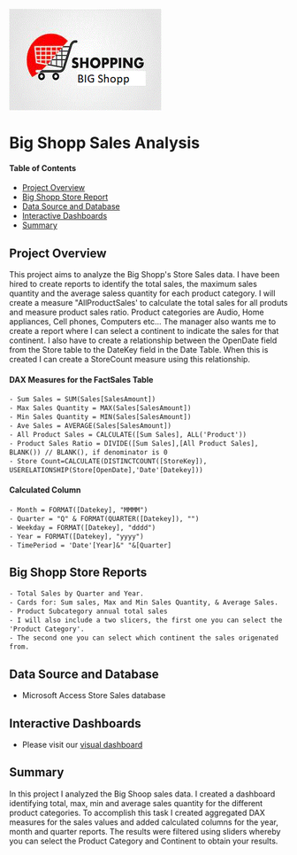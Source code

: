 ![header_pic](images/shop.png)

# Big Shopp Sales Analysis

#### Table of Contents  

* [Project Overview](#project-overview)
* [Big Shopp Store Report](#big-shopp-store-reports)
* [Data Source and Database](#Data-Source-and-Database)
* [Interactive Dashboards](#Interactive-Dashboards)
* [Summary](#summary)

## Project Overview
This project aims to analyze the Big Shopp's Store Sales data. I have been hired to create reports to identify the total sales, the maximum sales quantity and the average saless quantity for each product category. I will create a measure "AllProductSales' to calculate the total sales for all produts and measure product sales ratio.
Product categories are Audio, Home appliances, Cell phones, Computers etc... The manager also wants me to create a report where I can select a continent to indicate
the sales for that continent. I also have to create a relationship between the OpenDate field from the Store table to the DateKey field in the Date Table. When this is created I can create a StoreCount measure using this relationship. 

#### DAX Measures for the FactSales Table
	- Sum Sales = SUM(Sales[SalesAmount])
	- Max Sales Quantity = MAX(Sales[SalesAmount])
	- Min Sales Quantity = MIN(Sales[SalesAmount])
	- Ave Sales = AVERAGE(Sales[SalesAmount])
	- All Product Sales = CALCULATE([Sum Sales], ALL('Product'))
	- Product Sales Ratio = DIVIDE([Sum Sales],[All Product Sales], BLANK()) // BLANK(), if denominator is 0
	- Store Count=CALCULATE(DISTINCTCOUNT([StoreKey]), USERELATIONSHIP(Store[OpenDate],'Date'[Datekey]))

#### Calculated Column
	- Month = FORMAT([Datekey], "MMMM")
	- Quarter = "Q" & FORMAT(QUARTER([Datekey]), "")
	- Weekday = FORMAT([Datekey], "dddd")
	- Year = FORMAT([Datekey], "yyyy")
	- TimePeriod = 'Date'[Year]&" "&[Quarter]

## Big Shopp Store Reports
	- Total Sales by Quarter and Year.
	- Cards for: Sum sales, Max and Min Sales Quantity, & Average Sales.
	- Product Subcategory annual total sales
	- I will also include a two slicers, the first one you can select the 'Product Category'.
	- The second one you can select which continent the sales origenated from.

## Data Source and Database
- Microsoft Access Store Sales database

## Interactive Dashboards
- Please visit our [visual dashboard](https://app.powerbi.com/groups/me/reports/f406054b-a18f-492f-8934-274662428865/ReportSection?noSignUpCheck=1&redirectedFromSignup=1&ScenarioId=signup)

## Summary
In this project I analyzed the Big Shoop sales data. I created a dashboard identifying total, max, min and average sales quantity for the different product categories. To accomplish this task I created aggregated DAX measures for the sales values and added calculated columns for the year, month and quarter reports.  The results were filtered using sliders whereby you can select the Product Category and Continent to obtain your results.
